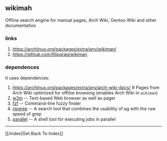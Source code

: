 ## wikimah

Offline search engine for manual pages, Arch Wiki, Gentoo Wiki and other documentation

### links

1. https://archlinux.org/packages/extra/any/wikiman/
3. https://github.com/filiparag/wikiman

### dependences

It uses dependences:
1. https://archlinux.org/packages/extra/any/arch-wiki-docs/  # Pages from Arch Wiki optimized for offline browsing (enables Arch Wiki in `wikiman`)
2. [w3m](w3m) -- Text-based Web browser as well as pager
3. [fzf](fzf) -- Command-line fuzzy finder
4. [ripgrep](ripgrep) -- A search tool that combines the usability of ag with the raw speed of grep
5. [parallel](parallel) -- A shell tool for executing jobs in parallel

---

[[/index|Get Back To Index]]
